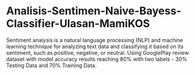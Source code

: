 # Analisis-Sentimen-Naive-Bayess-Classifier-Ulasan-MamiKOS
Sentiment analysis is a natural language processing (NLP) and machine learning technique for analyzing text data and classifying it based on its sentiment, such as positive, negative, or neutral. Using GooglePlay review dataset with model accuracy results reaching 80% with two labels - 30% Testing Data and 70% Training Data.
